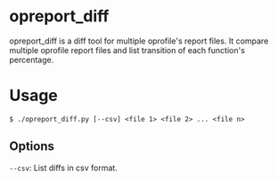 # opreport_diff
opreport_diff is a diff tool for multiple oprofile's report files.
It compare multiple oprofile report files and list transition of each
function's percentage.

# Usage
`$ ./opreport_diff.py [--csv] <file 1> <file 2> ... <file n>`
## Options
`--csv`: List diffs in csv format.
